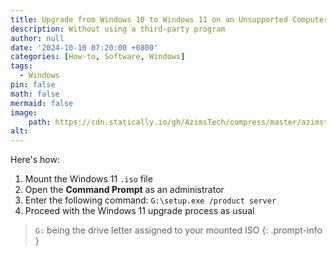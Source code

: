 ```yaml
---
title: Upgrade from Windows 10 to Windows 11 on an Unsupported Computer
description: Without using a third-party program
author: null
date: '2024-10-10 07:20:00 +0800'
categories: [How-to, Software, Windows]
tags:
  - Windows
pin: false
math: false
mermaid: false
image:
    path: https://cdn.statically.io/gh/AzimsTech/compress/master/azimstech.github.io/unsupportedw11.png
alt:
---
```


Here's how:
1. Mount the Windows 11 `.iso` file
2. Open the **Command Prompt** as an administrator
3. Enter the following command: `G:\setup.exe /product server`
4. Proceed with the Windows 11 upgrade process as usual

> `G:` being the drive letter assigned to your mounted ISO
{: .prompt-info }